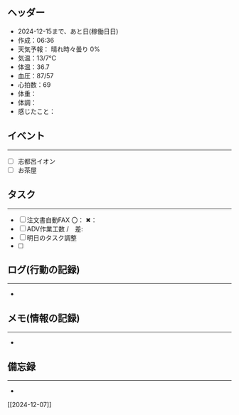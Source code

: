 ## ヘッダー
- 2024-12-15まで、あと日(稼働日日)
- 作成：06:36
- 天気予報： 晴れ時々曇り 0%
- 気温：13/7℃
- 体温：36.7
- 血圧：87/57
- 心拍数：69
- 体重：
- 体調：
- 感じたこと：

## イベント
***
- [ ] 志都呂イオン
- [ ] お茶屋

## タスク
***
- [ ] 注文書自動FAX 〇： ✖：
- [ ] ADV作業工数 /　差:
- [ ] 明日のタスク調整
- [ ] 

## ログ(行動の記録)
***
- 

## メモ(情報の記録)
***
- 

## 備忘録
***
- 


[[2024-12-07]]


